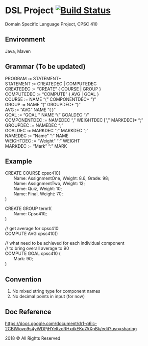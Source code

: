 # DSL Project [![Build Status](https://travis-ci.com/jpeng06/CPSC410_DSL.svg?branch=master)](https://travis-ci.com/jpeng06/CPSC410_DSL)
Domain Specific Language Project, CPSC 410

## Environment 
Java, Maven

## Grammar (To be updated)
 
PROGRAM		:= STATEMENT*  
STATEMENT		:= CREATEDEC | COMPUTEDEC  
CREATEDEC		:=  “CREATE” { COURSE | GROUP }  
COMPUTEDEC		:=  “COMPUTE” { AVG | GOAL }  
COURSE 		:= NAME “(” COMPONENTDEC* “)”  
GROUP	 		:= NAME “(” GROUPDEC* “)”  
AVG	 		:= “AVG” NAME “( )”  
GOAL	 		:= “GOAL " NAME “(” GOALDEC “)”  
COMPONENTDEC	:= NAMEDEC “,” WEIGHTDEC ["," MARKDEC]*  “;”   
GROUPDEC		:= NAMEDEC “;”   
GOALDEC		:= MARKDEC “;” MARKDEC “;”  
NAMEDEC		:= “Name” ”:” NAME  
WEIGHTDEC		:= “Weight” “:” WEIGHT  
MARKDEC		:= “Mark” “:” MARK  

## Example

CREATE COURSE cpsc410(  
&nbsp;&nbsp;&nbsp;&nbsp;&nbsp;&nbsp;&nbsp;Name: AssignmentOne, Weight: 8.6, Grade: 98;  
&nbsp;&nbsp;&nbsp;&nbsp;&nbsp;&nbsp;&nbsp;Name: AssignmentTwo, Weight: 12;  
&nbsp;&nbsp;&nbsp;&nbsp;&nbsp;&nbsp;&nbsp;Name: Quiz, Weight: 10;  
&nbsp;&nbsp;&nbsp;&nbsp;&nbsp;&nbsp;&nbsp;Name: Final, Weight: 70;  
)

CREATE GROUP term1(  
&nbsp;&nbsp;&nbsp;&nbsp;&nbsp;&nbsp;&nbsp;Name: Cpsc410;  
)  

// get average for cpsc410   
COMPUTE AVG cpsc410()  
	
// what need to be achieved for each individual component  
// to bring overall average to 90  
COMPUTE GOAL cpsc410 (   
&nbsp;&nbsp;&nbsp;&nbsp;&nbsp;&nbsp;&nbsp;Mark: 90;  
)  



## Convention 

1. No mixed string type for component names
2. No decimal points in input (for now)

## Doc Reference
https://docs.google.com/document/d/1-q6lc-2CBtWovp9s4yWDPjHYeltzoRHxdkEKu7AXpBk/edit?usp=sharing



2018 © All Rights Reserved  
